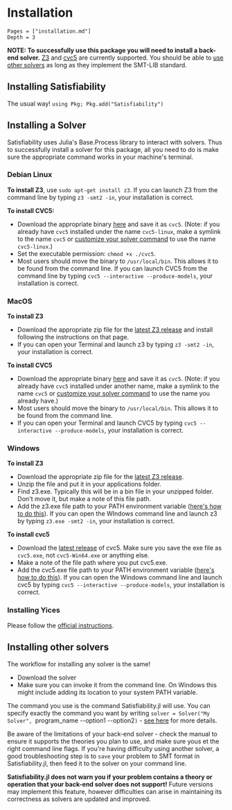 # Installation
```@contents
Pages = ["installation.md"]
Depth = 3
```

**NOTE: To successfully use this package you will need to install a back-end solver.** [Z3](https://www.microsoft.com/en-us/research/publication/z3-an-efficient-smt-solver/) and [cvc5](https://cvc5.github.io/) are currently supported. You should be able to [use other solvers](advanced.md#Custom-solver-options-and-using-other-solvers) as long as they implement the SMT-LIB standard.

## Installing Satisfiability
The usual way! `using Pkg; Pkg.add("Satisfiability")`

## Installing a Solver
Satisfiability uses Julia's Base.Process library to interact with solvers. Thus to successfully install a solver for this package, all you need to do is make sure the appropriate command works in your machine's terminal.

### Debian Linux
**To install Z3**, use `sudo apt-get install z3`.
If you can launch Z3 from the command line by typing `z3 -smt2 -in`, your installation is correct.

**To install CVC5:**
* Download the appropriate binary [here](https://cvc5.github.io/downloads.html) and save it as `cvc5`. (Note: if you already have `cvc5` installed under the name `cvc5-linux`, make a symlink to the name `cvc5` or [customize your solver command](advanced.md#Custom-solver-options-and-using-other-solvers) to use the name `cvc5-linux`.)
* Set the executable permission: `chmod +x ./cvc5`.
* Most users should move the binary to `/usr/local/bin`. This allows it to be found from the command line.
If you can launch CVC5 from the command line by typing `cvc5 --interactive --produce-models`, your installation is correct.

### MacOS
**To install Z3**
* Download the appropriate zip file for the [latest Z3 release](https://github.com/Z3Prover/z3/releases) and install following the instructions on that page.
* If you can open your Terminal and launch z3 by typing `z3 -smt2 -in`, your installation is correct.

**To install CVC5**
* Download the appropriate binary [here](https://cvc5.github.io/downloads.html) and save it as `cvc5`. (Note: if you already have `cvc5` installed under another name, make a symlink to the name `cvc5` or [customize your solver command](advanced.md#Custom-solver-options-and-using-other-solvers) to use the name you already have.)
* Most users should move the binary to `/usr/local/bin`. This allows it to be found from the command line.
* If you can open your Terminal and launch CVC5 by typing `cvc5 --interactive --produce-models`, your installation is correct.

### Windows
**To install Z3**
* Download the appropriate zip file for the [latest Z3 release](https://github.com/Z3Prover/z3/releases).
* Unzip the file and put it in your applications folder.
* Find z3.exe. Typically this will be in a bin file in your unzipped folder. Don't move it, but make a note of this file path.
* Add the z3.exe file path to your PATH environment variable ([here's how to do this](https://helpdeskgeek.com/windows-10/add-windows-path-environment-variable/)).
If you can open the WIndows command line and launch z3 by typing `z3.exe -smt2 -in`, your installation is correct.

**To install cvc5**
* Download the [latest release](https://github.com/cvc5/cvc5/releases/) of cvc5. Make sure you save the exe file as `cvc5.exe`, not `cvc5-Win64.exe` or anything else.
* Make a note of the file path where you put cvc5.exe.
* Add the cvc5.exe file path to your PATH environment variable ([here's how to do this](https://helpdeskgeek.com/windows-10/add-windows-path-environment-variable/)).
If you can open the Windows command line and launch cvc5 by typing `cvc5 --interactive --produce-models`, your installation is correct.

### Installing Yices
Please follow the [official instructions](https://yices.csl.sri.com/).

## Installing other solvers
The workflow for installing any solver is the same!
* Download the solver
* Make sure you can invoke it from the command line. On Windows this might include adding its location to your system PATH variable.

The command you use is the command Satisfiability.jl will use. You can specify exactly the command you want by writing `solver = Solver("My Solver", `program_name --option1 --option2`)` - [see here](advanced.md) for more details.

Be aware of the limitations of your back-end solver - check the manual to ensure it supports the theories you plan to use, and make sure yous et the right command line flags. If you're having difficulty using another solver, a good troubleshooting step is to `save` your problem to SMT format in Satisfiability.jl, then feed it to the solver on your command line.

**Satisfiability.jl does not warn you if your problem contains a theory or operation that your back-end solver does not support!** Future versions may implement this feature, however difficulties can arise in maintaining its correctness as solvers are updated and improved.
